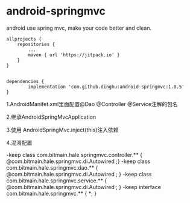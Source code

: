 # android-springmvc
android use spring mvc, make your code better and clean.


	allprojects {
		repositories {
			...
			maven { url 'https://jitpack.io' }
		}
	}
  
  
	dependencies {
	        implementation 'com.github.dinghu:android-springmvc:1.0.5'
	}


1.AndroidManifet.xml里面配置@Dao @Controller @Service注解的包名

 <meta-data android:name="component-scan" android:value="xx.xx.xx.xx.service,xx.xx.xx.xx.controller,xx.xx.xx.xx.dao" />


2.继承AndroidSpringMvcApplication

3.使用 AndroidSpringMvc.inject(this)注入依赖

4.混淆配置


-keep class com.bitmain.hale.springmvc.controller.** { @com.bitmain.hale.springmvc.di.Autowired <fields>;}
-keep class com.bitmain.hale.springmvc.dao.** { @com.bitmain.hale.springmvc.di.Autowired <fields>; }
-keep class com.bitmain.hale.springmvc.service.** { @com.bitmain.hale.springmvc.di.Autowired <fields>; }
-keep interface com.bitmain.hale.springmvc.** { *; }
